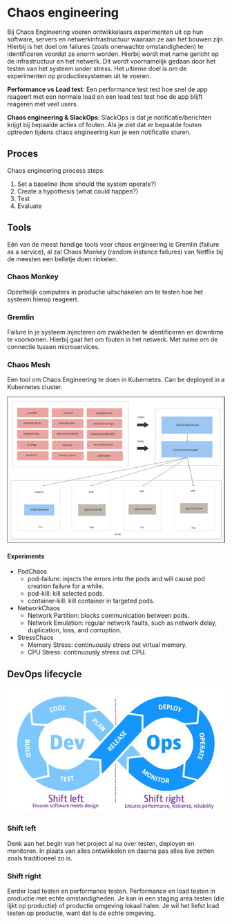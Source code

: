 # Chaos engineering

Bij Chaos Engineering voeren ontwikkelaars experimenten uit op hun software, servers en netwerkinfrastructuur waaraan ze aan het bouwen zijn. Hierbij is het doel om failures (zoals onerwachte omstandigheden) te identificeren voordat ze enorm worden. Hierbij wordt met name gericht op de infrastructuur en het netwerk. Dit wordt voornamelijk gedaan door het testen van het systeem under stress. Het ultieme doel is om de experimenten op productiesystemen uit te voeren.

**Performance vs Load test**: Een performance test test hoe snel de app reageert met een normale load en een load test test hoe de app blijft reageren met veel users.

**Chaos engineering & SlackOps**: SlackOps is dat je notificatie/berichten krijgt bij bepaalde acties of fouten. Als je ziet dat er bepaalde fouten optreden tijdens chaos engineering kun je een notificatie sturen.

## Proces

Chaos engineering process steps:

1. Set a baseline (how should the system operate?)
2. Create a hypothesis (what could happen?)
3. Test
4. Evaluate

## Tools

Eén van de meest handige tools voor chaos engineering is Gremlin (failure as a service), al zal Chaos Monkey (random instance failures) van Netflix bij de meesten een belletje doen rinkelen.

### Chaos Monkey

Opzettelijk computers in productie uitschakelen om te testen hoe het systeem hierop reageert.

### Gremlin

Failure in je systeem injecteren om zwakheden te identificeren en downtime te voorkomen. Hierbij gaat het om fouten in het netwerk. Met name om de connectie tussen microservices.

### Chaos Mesh

Een tool om Chaos Engineering te doen in Kubernetes. Can be deployed in a Kubernetes cluster.

![Chaos Mesh overview](/images/chaos-engineering-chaos-mesh-overview.png)

#### Experiments

- PodChaos
  - pod-failure: injects the errors into the pods and will cause pod creation failure for a while.
  - pod-kill: kill selected pods.
  - container-kill: kill container in targeted pods.
- NetworkChaos
  - Network Partition: blocks communication between pods.
  - Network Emulation: regular network faults, such as network delay, duplication, loss, and corruption.
- StressChaos
  - Memory Stress: continuously stress out virtual memory.
  - CPU Stress: continuously stress out CPU.

## DevOps lifecycle

![Shifting left vs right](/images/shift-left-vs-shift-right.jpg)

### Shift left

Denk aan het begin van het project al na over testen, deployen en monitoren. In plaats van alles ontwikkelen en daarna pas alles live zetten zoals traditioneel zo is.

### Shift right

Eerder load testen en performance testen. Performance en load testen in productie met echte omstandigheden. Je kan in een staging area testen (die lijkt op productie) of productie omgeving lokaal halen. Je wil het liefst load testen op productie, want dat is de echte omgeving.
